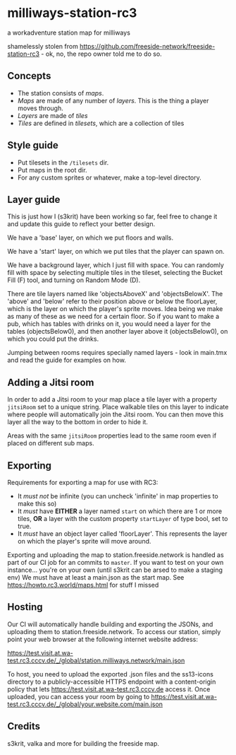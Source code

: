 # milliways-station-rc3
a workadventure station map for milliways

shamelessly stolen from https://github.com/freeside-network/freeside-station-rc3 - ok, no, the repo owner told me to do so.

Concepts
--------

- The station consists of *maps*.
- *Maps* are made of any number of *layers*. This is the thing a player moves through.
- *Layers* are made of *tiles*
- *Tiles* are defined in *tilesets*, which are a collection of tiles

Style guide
-----------

- Put tilesets in the `/tilesets` dir.
- Put maps in the root dir.
- For any custom sprites or whatever, make a top-level directory.

Layer guide
-----------

This is just how I (s3krit) have been working so far, feel free to change it and
update this guide to reflect your better design.

We have a 'base' layer, on which we put floors and walls.

We have a 'start' layer, on which we put tiles that the player can spawn on.

We have a background layer, which I just fill with space. You can randomly fill
with space by selecting multiple tiles in the tileset, selecting the Bucket Fill
(F) tool, and turning on Random Mode (D).

There are tile layers named like 'objectsAboveX' and 'objectsBelowX'. The 'above'
and 'below' refer to their position above or below the floorLayer, which is the
layer on which the player's sprite moves. Idea being we make as many of these
as we need for a certain floor. So if you want to make a pub, which has tables
with drinks on it, you would need a layer for the tables (objectsBelow0), and
then another layer above it (objectsBelow0), on which you could put the drinks.

Jumping between rooms requires specially named layers - look in main.tmx and
read the guide for examples on how.

Adding a Jitsi room
-----------

In order to add a Jitsi room to your map place a tile layer with a property
`jitsiRoom` set to a unique string. Place walkable tiles on this layer to
indicate where people will automatically join the Jitsi room.  You can then
move this layer all the way to the bottom in order to hide it.

Areas with the same `jitsiRoom` properties lead to the same room even if placed
on different sub maps.

Exporting
---------

Requirements for exporting a map for use with RC3:

- It *must not* be infinite (you can uncheck 'infinite' in map properties to make this so)
- It *must* have **EITHER** a layer named `start` on which there are 1 or more
    tiles, **OR** a layer with the custom property `startLayer` of type bool,
    set to true.
- It *must* have an object layer called 'floorLayer'. This represents the layer
    on which the player's sprite will move around.

Exporting and uploading the map to station.freeside.network is handled as part
of our CI job for an commits to `master`. If you want to test on your own
instance... you're on your own (until s3krit can be arsed to make a staging env)
We must have at least a main.json as the start map. See https://howto.rc3.world/maps.html for stuff I missed

Hosting
-------

Our CI will automatically handle building and exporting the JSONs, and uploading
them to station.freeside.network. To access our station, simply point your web
browser at the following internet website address:

https://test.visit.at.wa-test.rc3.cccv.de/_/global/station.milliways.network/main.json

To host, you need to upload the exported .json files and the ss13-icons directory
to a publicly-accessible HTTPS endpoint with a content-origin policy that lets
https://test.visit.at.wa-test.rc3.cccv.de access it. Once uploaded, you can access your
room by going to https://test.visit.at.wa-test.rc3.cccv.de/_/global/your.website.com/main.json

Credits
-------

s3krit, valka and more for building the freeside map. 
